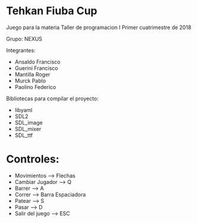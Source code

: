 # Tehkan Fiuba Cup

Juego para la materia Taller de programacion I
Primer cuatrimestre de 2018

Grupo: NEXUS

Integrantes:

- Ansaldo Francisco
- Guerini Francisco
- Mantilla Roger
- Murck Pablo
- Paolino Federico

Bibliotecas para compilar el proyecto:

- libyaml
- SDL2
- SDL_image
- SDL_mixer
- SDL_ttf

# Controles:

- Movimientos			-->			Flechas
- Cambiar Jugador		-->			Q
- Barrer				-->			A
- Correr				-->			Barra Espaciadora
- Patear				-->			S
- Pasar                 -->         D
- Salir del juego				-->			ESC
